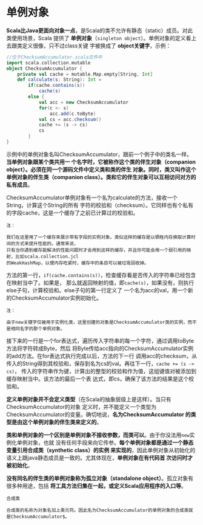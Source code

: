 单例对象
================================================================================
**Scala比Java更面向对象一点**，是Scala的类不允许有静态（static）成员。对此类使用场景，Scala
提供了 **单例对象**（`singleton object`）。单例对象的定义看上去跟类定义很像，只不过class关键
字被换成了 **object关键字**，示例：
```scala
//位于ChecksumAccumulator.scala文件中
import scala.collection.mutable
object ChecksumAccumulator {
    private val cache = mutable.Map.empty[String, Int]
    def calculate(s: String): Int =
        if(cache.contains(s))
            cache(s)
        else {
            val acc = new ChecksumAccumulator
            for(c <- s)
                acc.add(c.toByte)
            val cs = acc.checksum()
            cache += (s -> cs)
            cs
        }
}
```
示例中的单例对象名叫ChecksumAccumulator，跟前一个例子中的类名一样。**当单例对象跟某个类共用一
个名字时，它被称作这个类的伴生对象（companion object）。必须在同一个源码文件中定义类和类的伴生
对象。同时，类又叫作这个单例对象的伴生类（companion class）。类和它的伴生对象可以互相访问对方的
私有成员**。

ChecksumAccumulator单例对象有一个名为calculate的方法，接收一个String，计算这个String的所有
字符的校验和（checksum）。它同样也有个私有的字段cache，这是一个缓存了之前已计算过的校验和。
```
注：

我们在这里用了一个缓存来展示带有字段的实例对象。类似这样的缓存是以牺牲内存换取计算时间的方式来提升性能的。通常来说，
只有当你遇到缓存能解决的性能问题时才会用到这样的缓存，并且你可能会用一个弱引用的映射，比如scala.collection.jcl
的WeakHashMap，以便内存吃紧时，缓存中的条目可以被垃圾回收掉。
```
方法的第一行，`if(cache.contains(s))`，检查缓存看是否传入的字符串已经包含在映射当中了。如果是，
那么就返回映射的值，即`cache(s)`，如果没有，则执行else子句，计算校验和。else子句的第一行定义了
一个名为acc的val，用一个新的ChecksumAccumulator实例初始化。
```
注：

由于new关键字仅被用于实例化类，这里创建的对象是ChecksumAccumulator类的实例，而不是相同名字的那个单例对象。
```
接下来的一行是一个for表达式，遍历传入字符串的每一个字符，通过调用toByte方法将字符转成Byte，然后
将Byte传给acc指向的ChecksumAccumulator实例的add方法。在for表达式执行完成以后，方法的下一行
调用acc的checksum，从传入的String得到其校验和，保存到名为cs的val。再往下一行，`cache += (s -> cs)`，
传入的字符串作为键，计算出的整型的校验和作为值，这组键值对被添加到缓存映射当中。该方法的最后一个表
达式，即cs，确保了该方法的结果是这个校验和。

**定义单例对象并不会定义类型**（在Scala的抽象层级上是这样）。当只有ChecksumAccumulator的对象
定义时，并不能定义一个类型为ChecksumAccumulator的变量。确切地说，**名为ChecksumAccumulator
的类型是由这个单例对象的伴生类来定义的**。

**类和单例对象的一个区别是单例对象不接收参数，而类可以**。由于你没法用`new`实例化单例对象，也就
没有任何手段来向它传参。**每个单例对象都是通过一个静态变量引用合成类（synthetic class）的实例
来实现的**，因此单例对象从初始化的语义上跟java静态成员是一致的。尤其体现在，**单例对象在有代码首
次访问时才被初始化**。

**没有同名的伴生类的单例对象称为孤立对象（standalone object）**。孤立对象有很多种用途，包括
**将工具方法归集在一起，或定义Scala应用程序的入口等**。
```
合成类　

合成类的名称为对象名加上美元符。因此名为ChecksumAccumulator的单例对象的合成类就是ChecksumAccumulator$。
```
